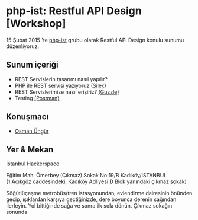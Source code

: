 php-ist: Restful API Design [Workshop]
====
15 Şubat 2015 'te [php-ist](https://github.com/phpistorg) grubu olarak Restful API Design konulu sunumu düzenliyoruz.

Sunum içeriği
-------------

  - REST Servislerin tasarımı nasıl yapılır?
  - PHP ile REST servisi yazıyoruz [(Silex)][silex]
  - REST Servislerimize nasıl erişiriz? [(Guzzle)][guzzle] 
  - Testing [(Postman)][postman]

Konuşmacı
---------
  - [Osman Üngür][githubuser-o]

Yer & Mekan
-----------
İstanbul Hackerspace

Eğitim Mah. Ömerbey (Çıkmaz) Sokak No:19/B Kadıköy/ISTANBUL
(1.Açıkgöz caddesindeki, Kadıköy Adliyesi D Blok yanındaki çıkmaz sokak)

Söğütlüçeşme metrobüs/tren istasyonundan, evlendirme dairesinin önünden geçip, ışıklardan karşıya geçtiğinizde, dere boyunca derenin sağından ilerleyin. Yol bittiğinde sağa ve sonra ilk sola dönün. Çıkmaz sokağın sonunda.



[githubuser-o]: https://www.github.com/o
[silex]: http://silex.sensiolabs.org
[guzzle]: http://docs.guzzlephp.org
[postman]: http://www.getpostman.com
